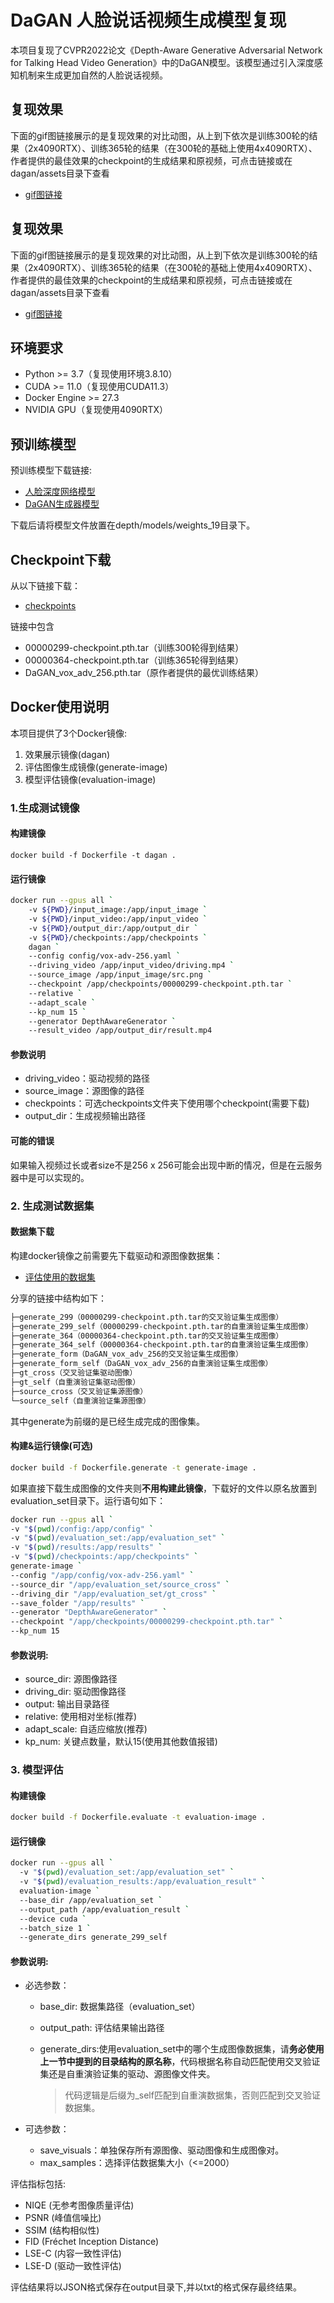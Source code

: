 # DaGAN 人脸说话视频生成模型复现

本项目复现了CVPR2022论文《Depth-Aware Generative Adversarial Network for Talking Head Video Generation》中的DaGAN模型。该模型通过引入深度感知机制来生成更加自然的人脸说话视频。

## 复现效果

下面的gif图链接展示的是复现效果的对比动图，从上到下依次是训练300轮的结果（2x4090RTX）、训练365轮的结果（在300轮的基础上使用4x4090RTX）、作者提供的最佳效果的checkpoint的生成结果和原视频，可点击链接或在dagan/assets目录下查看 

- [gif图链接](https://github.com/nova728/talkingface-kit/blob/main/dagan/assets/result.gif)

## 复现效果

下面的gif图链接展示的是复现效果的对比动图，从上到下依次是训练300轮的结果（2x4090RTX）、训练365轮的结果（在300轮的基础上使用4x4090RTX）、作者提供的最佳效果的checkpoint的生成结果和原视频，可点击链接或在dagan/assets目录下查看 

- [gif图链接](https://github.com/nova728/talkingface-kit/blob/main/dagan/assets/result.gif)


## 环境要求

- Python >= 3.7（复现使用环境3.8.10）
- CUDA >= 11.0（复现使用CUDA11.3）
- Docker Engine >= 27.3
- NVIDIA GPU（复现使用4090RTX）

## 预训练模型

预训练模型下载链接:

- [人脸深度网络模型](https://hkustconnect-my.sharepoint.com/:f:/g/personal/fhongac_connect_ust_hk/EkxzfH7zbGJNr-WVmPU6fcABWAMq_WJoExAl4SttKK6hBQ?e=fbtGlX)
- [DaGAN生成器模型](https://hkustconnect-my.sharepoint.com/:f:/g/personal/fhongac_connect_ust_hk/EjfeXuzwo3JMn7s0oOPN_q0B81P5Wgu_kbYJAh7uSAKS2w?e=XNZl3K)

下载后请将模型文件放置在depth/models/weights_19目录下。

## Checkpoint下载

从以下链接下载：

- [checkpoints](https://drive.google.com/drive/folders/1jcMVCvl4eYK5P5mCRftnVmk-zzquDpt_?usp=drive_link)

链接中包含

- 00000299-checkpoint.pth.tar（训练300轮得到结果）
- 00000364-checkpoint.pth.tar（训练365轮得到结果）
- DaGAN_vox_adv_256.pth.tar（原作者提供的最优训练结果）

## Docker使用说明

本项目提供了3个Docker镜像:
1. 效果展示镜像(dagan)
2. 评估图像生成镜像(generate-image)
3. 模型评估镜像(evaluation-image)



### 1.生成测试镜像

#### 构建镜像

```
docker build -f Dockerfile -t dagan .
```

#### 运行镜像

```bash
docker run --gpus all `
    -v ${PWD}/input_image:/app/input_image `
    -v ${PWD}/input_video:/app/input_video `
    -v ${PWD}/output_dir:/app/output_dir `
    -v ${PWD}/checkpoints:/app/checkpoints `
    dagan `
    --config config/vox-adv-256.yaml `
    --driving_video /app/input_video/driving.mp4 `
    --source_image /app/input_image/src.png `
    --checkpoint /app/checkpoints/00000299-checkpoint.pth.tar `
    --relative `
    --adapt_scale `
    --kp_num 15 `
    --generator DepthAwareGenerator `
    --result_video /app/output_dir/result.mp4
```

#### 参数说明

- driving_video：驱动视频的路径
- source_image：源图像的路径
- checkpoints：可选checkpoints文件夹下使用哪个checkpoint(需要下载)
- output_dir：生成视频输出路径

#### 可能的错误

如果输入视频过长或者size不是256 x 256可能会出现中断的情况，但是在云服务器中是可以实现的。

### 2. 生成测试数据集

#### 数据集下载

构建docker镜像之前需要先下载驱动和源图像数据集：

- [评估使用的数据集](https://drive.google.com/drive/folders/1ZGL0uu-xuju7fACQSp0Us6Mc8aRnInSf?usp=drive_link)

分享的链接中结构如下：

```tex
├─generate_299（00000299-checkpoint.pth.tar的交叉验证集生成图像）
├─generate_299_self（00000299-checkpoint.pth.tar的自重演验证集生成图像）
├─generate_364（00000364-checkpoint.pth.tar的交叉验证集生成图像）
├─generate_364_self（00000364-checkpoint.pth.tar的自重演验证集生成图像）
├─generate_form（DaGAN_vox_adv_256的交叉验证集生成图像）
├─generate_form_self（DaGAN_vox_adv_256的自重演验证集生成图像）
├─gt_cross（交叉验证集驱动图像）
├─gt_self（自重演验证集驱动图像）
├─source_cross（交叉验证集源图像）
└─source_self（自重演验证集源图像）
```

其中generate为前缀的是已经生成完成的图像集。

#### 构建&运行镜像(可选)

```bash
docker build -f Dockerfile.generate -t generate-image .
```

如果直接下载生成图像的文件夹则**不用构建此镜像**，下载好的文件以原名放置到evaluation_set目录下。运行语句如下：

```bash
docker run --gpus all `
-v "$(pwd)/config:/app/config" `
-v "$(pwd)/evaluation_set:/app/evaluation_set" `
-v "$(pwd)/results:/app/results" `
-v "$(pwd)/checkpoints:/app/checkpoints" `
generate-image `
--config "/app/config/vox-adv-256.yaml" `
--source_dir "/app/evaluation_set/source_cross" `
--driving_dir "/app/evaluation_set/gt_cross" `
--save_folder "/app/results" `
--generator "DepthAwareGenerator" `
--checkpoint "/app/checkpoints/00000299-checkpoint.pth.tar" `
--kp_num 15
```

#### 参数说明:

- source_dir: 源图像路径
- driving_dir: 驱动图像路径
- output: 输出目录路径
- relative: 使用相对坐标(推荐)
- adapt_scale: 自适应缩放(推荐)
- kp_num: 关键点数量，默认15(使用其他数值报错)

#### 

### 3. 模型评估

#### 构建镜像

```bash
docker build -f Dockerfile.evaluate -t evaluation-image .
```

#### 运行镜像

```bash
docker run --gpus all `
  -v "$(pwd)/evaluation_set:/app/evaluation_set" `
  -v "$(pwd)/evaluation_results:/app/evaluation_result" `
  evaluation-image `
  --base_dir /app/evaluation_set `
  --output_path /app/evaluation_result `
  --device cuda `
  --batch_size 1 `
  --generate_dirs generate_299_self
```

#### 参数说明:

- 必选参数：

  - base_dir: 数据集路径（evaluation_set）

  - output_path: 评估结果输出路径

  - generate_dirs:使用evaluation_set中的哪个生成图像数据集，请**务必使用上一节中提到的目录结构的原名称**，代码根据名称自动匹配使用交叉验证集还是自重演验证集的驱动、源图像文件夹。

    > 代码逻辑是后缀为_self匹配到自重演数据集，否则匹配到交叉验证数据集。

- 可选参数：

  - save_visuals：单独保存所有源图像、驱动图像和生成图像对。
  - max_samples：选择评估数据集大小（<=2000）

评估指标包括:
- NIQE (无参考图像质量评估)
- PSNR (峰值信噪比)
- SSIM (结构相似性)
- FID (Fréchet Inception Distance)
- LSE-C (内容一致性评估)
- LSE-D (驱动一致性评估)

评估结果将以JSON格式保存在output目录下,并以txt的格式保存最终结果。
